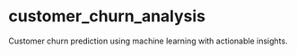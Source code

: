 # customer_churn_analysis
Customer churn prediction using machine learning with actionable insights.
